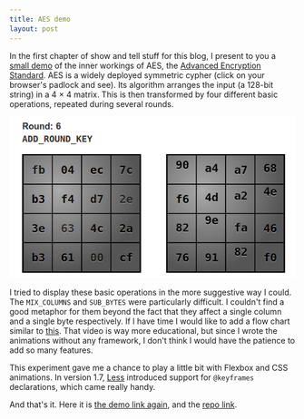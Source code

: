 ```yaml
---
title: AES demo
layout: post
---
```


In the first chapter of show and tell stuff for this blog, I present to you a [small demo][aes-demo] of the inner workings of AES, the [Advanced Encryption Standard][aes-wiki]. AES is a widely deployed symmetric cypher (click on your browser's padlock and see). Its algorithm arranges the input (a 128-bit string) in a 4 × 4 matrix. This is then transformed by four different basic operations, repeated during several rounds.

<div class="thumbnail">
  <img src="/images/2014-aes-demo.png" alt="AES demo" title="The key and the state">
</div>

I tried to display these basic operations in the more suggestive way I could. The `MIX_COLUMNS` and `SUB_BYTES` were particularly difficult. I couldn't find a good metaphor for them beyond the fact that they affect a single column and a single byte respectively. If I have time I would like to add a flow chart similar to [this][aes-video]. That video is way more educational, but since I wrote the animations without any framework, I don't think I would have the patience to add so many features.

This experiment gave me a chance to play a little bit with Flexbox and CSS animations. In version 1.7, [Less](http://lesscss.org) introduced support for `@keyframes` declarations, which came really handy.

And that's it. Here it is [the demo link again][aes-demo], and the [repo link][aes-repo].

[aes-wiki]: https://en.wikipedia.org/wiki/Advanced_Encryption_Standard
[aes-demo]: http://jrvidal.github.io/aes-demo
[aes-repo]: http://github.com/jrvidal/aes-demo
[aes-video]: https://www.youtube.com/watch?v=mlzxpkdXP58#t=0m20s